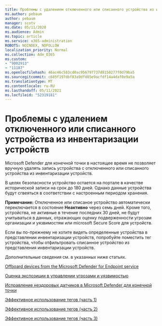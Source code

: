 ```yaml
---
title: Проблемы с удалением отключенного или списанного устройства из инвентаризации устройств
ms.author: pebaum
author: pebaum
manager: scotv
ms.date: 05/11/2020
ms.audience: Admin
ms.topic: article
ms.service: o365-administration
ROBOTS: NOINDEX, NOFOLLOW
localization_priority: Normal
ms.collection: Adm_O365
ms.custom:
- "9002913"
- "11187"
ms.openlocfilehash: 46ac46c583cd0ac956797737d8150277f0d79ba5
ms.sourcegitcommit: c685f197dbf83a9dfd85e9acfdf14a4daf0e9a5a
ms.translationtype: MT
ms.contentlocale: ru-RU
ms.lasthandoff: 05/11/2021
ms.locfileid: "52319181"
---
```

# <a name="issues-with-removing-an-offboarded-or-decommissioned-device-from-the-device-inventory"></a>Проблемы с удалением отключенного или списанного устройства из инвентаризации устройств

Microsoft Defender для конечной точки в настоящее время не позволяет вручную удалять запись устройства с отключенного или списанного устройства из инвентаризации устройств.

В целях безопасности устройство остается на портале в качестве исторической записи на срок до 180 дней. Однако данные устройства будут сгвеяться в соответствии с настроенным периодом хранения.

**Примечание:** Отключенное или списаное устройство автоматически переключается в состояние **Неактивно** через семь дней. Кроме того, устройства, не активные в течение последних 30 дней, не будут учитываться в данных, отражающих оценку подверженности угрозам организации и уязвимостям или microsoft Secure Score для устройств.
 
Если вы по-прежнему не хотите видеть определенные устройства в представлении инвентаризации устройств, попробуйте поместить тег устройства, чтобы отфильтровать списанное устройство из представления инвентаризации устройств.

Дополнительные сведения см. в указанных ниже статьях.

[Offboard devices from the Microsoft Defender for Endpoint service](/microsoft-365/security/defender-endpoint/offboard-machines.md)

[Оценка экспозиции в управлении угрозами и уязвимостью](/microsoft-365/security/defender-endpoint/tvm-exposure-score.md)

[Исправление нездоровых датчиков в Microsoft Defender для конечной точки](/microsoft-365/security/defender-endpoint/fix-unhealthy-sensors#inactive-devices.md)

[Эффективное использование тегов (часть 1)](https://techcommunity.microsoft.com/t5/microsoft-defender-for-endpoint/how-to-use-tagging-effectively-part-1/ba-p/1964058)

[Эффективное использование тегов (часть 2)](https://techcommunity.microsoft.com/t5/microsoft-defender-for-endpoint/how-to-use-tagging-effectively-part-2/ba-p/1962008)

[Эффективное использование тегов (часть 3)](https://techcommunity.microsoft.com/t5/microsoft-defender-for-endpoint/how-to-use-tagging-effectively-part-3/ba-p/1964073)





